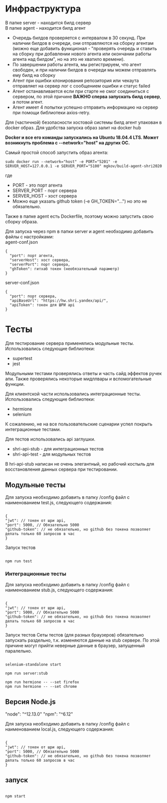 # Инфраструктура

В папке server - находится билд сервер  
В папке agent - находится билд агент

- Очередь билдов проверяется с интервалом в 30 секунд. При наличии билдов в очереди, они отправляются на сборку агентам (можно еще добавить функционал - "проверять очередь и ставить на сборку при добавлении нового агента или окончании работы агента над билдом", но на это не хватило времени).
- По завершении работы агента, мы регистрируем, что агент свободен, и при наличии билдов в очереди мы можем отправлять ему билд на сборку
- Агент при ошибки клонирования репозитория или чекаута отправляет на сервер лог с сообщением ошибки и статус failed
- Агент останавливается если при старте не смог соединиться с сервером, по этой причине **ВАЖНО сперва запускать билд сервер**, а потом агент.
- Агент имеет 4 попытки успешно отправить информацию на сервер при помощи библиотеки axios-retry.

Для (частичной) безопасности хостовой системы билд агент упакован в docker образ. Для удобства запуска образ залит на docker hub

**Docker и все его команды запускались на Ubuntu 18.04.4 LTS. Может возникнуть проблема с --network="host" на других ОС.**

Самый простой способ запустить образ агента:

```
sudo docker run --network="host" -e PORT="5201" -e SERVER_HOST=127.0.0.1 -e SERVER_PORT="5100" mgkov/build-agent-shri2020
```

где

- PORT - это порт агента
- SERVER_PORT - порт сервера
- SERVER_HOST - хост сервера
- Можно еще указать github token (-e GH_TOKEN="...") но это не обязательно.

Также в папке agent есть Dockerfile, поэтому можно запустить свою сборку образа.

Для запуска через npm в папки server и agent необходимо добавить файлы с настройками:  
agent-conf.json

```
{
  "port": порт агента,
  "serverHost": хост сервера,
  "serverPort": порт сервера,
  "ghToken": гитхаб токен (необязательный параметр)
}

```

server-conf.json

```
{
  "port": порт сервера,
  "apiBaseUrl": "https://hw.shri.yandex/api/",
  "apiToken": токен для ШРИ api
}
```

# Тесты

Для тестирование сервера применялись модульные тесты.
Использовались следующие библиотеки:

- supertest
- jest

Модульными тестами проверялись ответы и часть сайд эффектов ручек апи.
Также проверялись некоторые мидллвары и вспомогательные функции.

Для клиентской части использовались интеграционные тесты.
Использовались следующие библиотеки:

- hermione
- selenium

К сожалению, не на все пользовательские сценарии успел покрыть интеграционные тестами.

Для тестов использовались api заглушки.

- shri-api-stub - для интеграционных тестов
- shri-api-test - для модульных тестов

В hri-api-stub написан не очень элегантный, но рабочий костыль для восстановления данных сервера при тестировании.

## Модульные тесты

Для запуска необходимо добавить в папку /config файл с наименованием test.js, следующего содержания:

```

{
"jwt": // токен от шри api,
"port": 5000, // Обязательно 5000
"github-token": // не обязательно, но github без токена позволяет делать только 60 запросов в час
}

```

Запуск тестов

```

npm run test

```

### Интеграционные тесты

Для запуска необходимо добавить в папку /config файл с наименованием stub.js, следующего содержания:

```

{
"jwt": // токен от шри api,
"port": 5000, // Обязательно 5000
"github-token": // не обязательно, но github без токена позволяет делать только 60 запросов в час
}

```

Запуск тестов
Сеты тестов (для разных браузеров) обязательно запускать раздельно, т.к. изменяются данные на stub сервере. По этой причине могут прийти неверные данные в браузер, запущенный паралельно.

```

selenium-standalone start

npm run server:stub

npm run hermione -- --set firefox
npm run hermione -- --set chrome

```

## Версия Node.js

"node": "^12.13.0"
"npm": "^6.12"

Для запуска необходимо добавить в папку /config файл с наименованием local.js, следующего содержания:

```

{
"jwt": // токен от шри api,
"port": 5000, // Обязательно 5000
"github-token": // не обязательно, но github без токена позволяет делать только 60 запросов в час
}

```

## запуск

```

npm start

```

```

```
